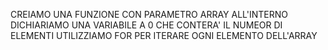 CREIAMO UNA FUNZIONE CON PARAMETRO ARRAY
ALL'INTERNO DICHIARIAMO UNA VARIABILE A 0 CHE CONTERA' IL NUMEOR DI ELEMENTI
UTILIZZIAMO FOR PER ITERARE OGNI ELEMENTO DELL'ARRAY

